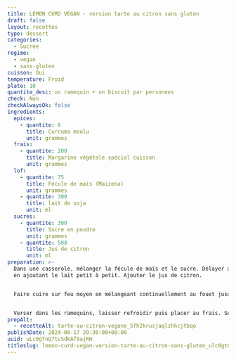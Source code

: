 ```yaml
---
title: LEMON CURD VEGAN - version tarte au citron sans gluten
draft: false
layout: recettes
type: dessert
categories:
  - Sucrée
regime:
  - vegan
  - sans-gluten
cuisson: Oui
temperature: Froid
plate: 10
quantite_desc: un ramequin + un biscuit par personnes
check: Non
checkAlwaysOk: false
ingredients:
  epices:
    - quantite: 6
      title: Curcuma moulu
      unit: grammes
  frais:
    - quantite: 200
      title: Margarine végétale spécial cuisson
      unit: grammes
  lof:
    - quantite: 75
      title: Fécule de maïs (Maïzena)
      unit: grammes
    - quantite: 300
      title: lait de soja
      unit: ml
  sucres:
    - quantite: 300
      title: Sucre en poudre
      unit: grammes
    - quantite: 500
      title: Jus de citron
      unit: ml
preparation: >-
  Dans une casserole, mélanger la fécule de maïs et le sucre. Délayer au fouet
  en ajoutant le lait petit à petit. Ajouter le jus de citron.


  Faire cuire sur feu moyen en mélangeant continuellement au fouet jusqu’à ce que la crème bouillonne et épaississe légèrement (patience, ça peut prendre un peu de temps). Laisser bouillir environ 1min sans cesser de remuer. Retirer du feu, ajoutez immédiatement la margarine puis fouetter longuement jusqu’à ce que la crème soit bien lisse et homogène.


  Verser dans les ramequins, laisser refroidir puis placer au frais. Servir avec deux biscuits végan sans gluten.
prepAlt:
  - recetteAlt: tarte-au-citron-vegane_5fh2krusjaqlzhhcjtbqo
publishDate: 2024-06-17 20:30:00+00:00
uuid: uLc0gTnQ7tcSdkAf9ajRH
titleslug: lemon-curd-vegan-version-tarte-au-citron-sans-gluten_ulc0gtnq7tcsdkaf9ajrh
---
```


